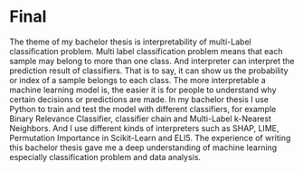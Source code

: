 # Final
The theme of my bachelor thesis is interpretability of multi-Label classification problem.
Multi label classification problem means that each sample may belong to more than one class. 
And interpreter can interpret the prediction result of classifiers. That is to say, it can show us the probability or index of a sample belongs to each class. 
The more interpretable a machine learning model is, the easier it is for people to understand why certain decisions or predictions are made. 
In my bachelor thesis I use Python to train and test the model with different classifiers, for example Binary Relevance Classifier, classifier chain and 
Multi-Label k-Nearest Neighbors. And I use different kinds of interpreters such as SHAP, LIME, Permutation Importance in Scikit-Learn and ELI5.
The experience of writing this bachelor thesis gave me a deep understanding of machine learning especially classification problem and data analysis.
